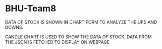 # BHU-Team8
DATA OF STOCK IS SHOWN IN CHART FORM TO ANALYZE THE UPS AND DOWNS.

CANDLE CHART IS USED TO SHOW THE DATA OF STOCK.
DATA FROM THE JSON IS FETCHED TO DISPLAY ON WEBPAGE


